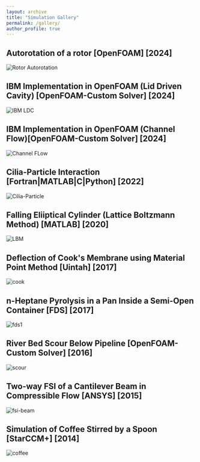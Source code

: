 ```yaml
---
layout: archive
title: "Simulation Gallery"
permalink: /gallery/
author_profile: true
---
```


<div class="simulation-gallery">
  
  <div class="simulation-item">
    <div class="simulation-animation">
      <h2>Autorotation of a rotor [OpenFOAM] [2024]</h2>
      <img src="/images/cfd_gallery/inducedRotor2D.webp" alt="Rotor Autorotation" loading="lazy">
    </div>
  </div>
  

  <div class="simulation-item">
    <div class="simulation-animation">
      <h2>IBM Implementation in OpenFOAM (Lid Driven Cavity) [OpenFOAM-Custom Solver] [2024] </h2>
      <img src="/images/cfd_gallery/3d_particle.webp" alt="IBM LDC" loading="lazy">
    </div>
  </div>
  
  <div class="simulation-item">
    <div class="simulation-animation">
      <h2>IBM Implementation in OpenFOAM (Channel Flow)[OpenFOAM-Custom Solver] [2024]</h2>
      <img src="/images/cfd_gallery/channel_particle.webp" alt="Channel FLow" loading="lazy">
    </div>
  </div>
  
  <div class="simulation-item">
    <div class="simulation-animation">
      <h2>Cilia-Particle Interaction [Fortran|MATLAB|C|Python] [2022]</h2>
      <img src="/images/cfd_gallery/ibm_ellipse.webp" alt="Cilia-Particle" loading="lazy">
    </div>
    <!--<div class="simulation-description">
      <p><strong>Parameters:</strong></p>
      <ul>
        <li>Reynolds Number: 10000</li>
        <li>Grid Resolution: 256 x 256</li>
        <li>Time Step: 0.001s</li>
      </ul>
      <p>Cilia-Particle interaction</p>
    </div>-->
  </div>

  <div class="simulation-item">
    <div class="simulation-animation">
      <h2>Falling Eliiptical Cylinder (Lattice Boltzmann Method) [MATLAB] [2020] </h2>
      <img src="/images/cfd_gallery/lbm.gif" alt="LBM" loading="lazy">
    </div>
  </div>
  
  <div class="simulation-item">
    <div class="simulation-animation">
      <h2> Deflection of Cook's Membrane using Material Point Method [Uintah] [2017]</h2>
      <img src="/images/cfd_gallery/cook_deflection_animation.webp" alt="cook" loading="lazy">
    </div>
  </div>

  <div class="simulation-item">
    <div class="simulation-animation">
      <h2> n-Heptane Pyrolysis in a Pan Inside a Semi-Open Container [FDS] [2017]</h2>
      <img src="/images/cfd_gallery/pyrolysis_soot_flame.webp" alt="fds1" loading="lazy">
    </div>
  </div>

  <div class="simulation-item">
    <div class="simulation-animation">
      <h2>River Bed Scour Below Pipeline [OpenFOAM-Custom Solver] [2016]</h2>
      <img src="/images/cfd_gallery/scourAnimation.gif" alt="scour" loading="lazy">
    </div>
  </div>

  <div class="simulation-item">
    <div class="simulation-animation">
      <h2> Two-way FSI of a Cantilever Beam in Compressible Flow [ANSYS] [2015] </h2>
      <img src="/images/cfd_gallery/fsi_beam.webp" alt="fsi-beam" loading="lazy">
    </div>
  </div>

  <div class="simulation-item">
    <div class="simulation-animation">
      <h2> Simulation of Coffee Stirred by a Spoon [StarCCM+] [2014] </h2>
      <img src="/images/cfd_gallery/coffee.webp" alt="coffee" loading="lazy">
    </div>
  </div>

</div>
